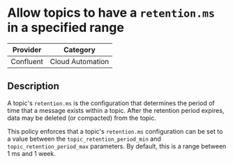 # Allow topics to have a `retention.ms` in a specified range

| Provider  | Category         |
|-----------|------------------|
| Confluent | Cloud Automation |

## Description

A topic's `retention.ms` is the configuration that determines the period of
time that a message exists within a topic. After the retention period expires,
data may be deleted (or compacted) from the topic.

This policy enforces that a topic's `retention.ms` configuration can be set to
a value between the `topic_retention_period_min` and
`topic_retention_period_max` parameters. By default, this is a range between 1
ms and 1 week.

